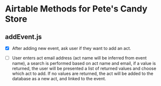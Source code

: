 # Airtable Methods for Pete's Candy Store

## addEvent.js

- [x] After adding new event, ask user if they want to add an act.
- [ ] User enters act email address (act name will be inferred from event name), a search is performed based on act name and email, if a value is returned, the user will be presented a list of returned values and choose which act to add.  If no values are returned, the act will be added to the database as a new act, and linked to the event.

